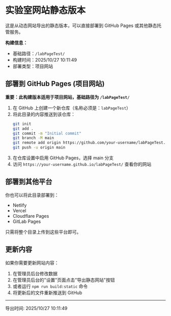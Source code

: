 # 实验室网站静态版本

这是从动态网站导出的静态版本，可以直接部署到 GitHub Pages 或其他静态托管服务。

**构建信息：**
- 基础路径：`/labPageTest/`
- 构建时间：2025/10/27 10:11:49
- 部署类型：项目网站

## 部署到 GitHub Pages (项目网站)

**重要：此构建版本适用于项目网站，基础路径为 `/labPageTest/`**

1. 在 GitHub 上创建一个新仓库（名称必须是：`labPageTest`）
2. 将此目录的内容推送到该仓库：
   ```bash
   git init
   git add .
   git commit -m "Initial commit"
   git branch -M main
   git remote add origin https://github.com/your-username/labPageTest.git
   git push -u origin main
   ```
3. 在仓库设置中启用 GitHub Pages，选择 main 分支
4. 访问 `https://your-username.github.io/labPageTest/` 查看你的网站

## 部署到其他平台

你也可以将此目录部署到：
- Netlify
- Vercel
- Cloudflare Pages
- GitLab Pages

只需将整个目录上传到这些平台即可。

## 更新内容

如果你需要更新网站内容：
1. 在管理员后台修改数据
2. 在管理员后台的"设置"页面点击"导出静态网站"按钮
3. 或者运行 `npm run build:static` 命令
4. 将更新后的文件重新推送到 GitHub

---

导出时间: 2025/10/27 10:11:49
